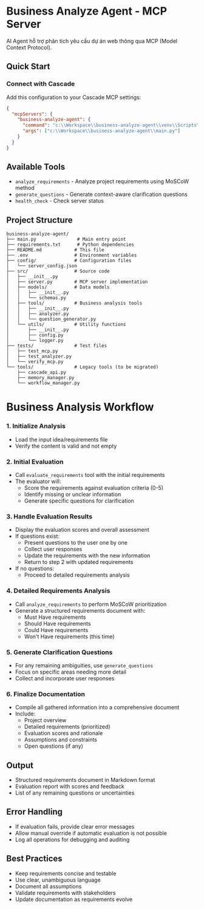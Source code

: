 # Business Analyze Agent - MCP Server

AI Agent hỗ trợ phân tích yêu cầu dự án web thông qua MCP (Model Context Protocol).

## Quick Start

### Connect with Cascade
Add this configuration to your Cascade MCP settings:
```json
{
  "mcpServers": {
    "business-analyze-agent": {
      "command": "c:\\Workspace\\business-analyze-agent\\venv\\Scripts\\python.exe",
      "args": ["c:\\Workspace\\business-analyze-agent\\main.py"]
    }
  }
}
```

## Available Tools
- `analyze_requirements` - Analyze project requirements using MoSCoW method
- `generate_questions` - Generate context-aware clarification questions
- `health_check` - Check server status

## Project Structure

```
business-analyze-agent/
├── main.py               # Main entry point
├── requirements.txt      # Python dependencies
├── README.md            # This file
├── .env                 # Environment variables
├── config/              # Configuration files
│   └── server_config.json
├── src/                 # Source code
│   ├── __init__.py
│   ├── server.py        # MCP server implementation
│   ├── models/          # Data models
│   │   ├── __init__.py
│   │   └── schemas.py
│   ├── tools/           # Business analysis tools
│   │   ├── __init__.py
│   │   ├── analyzer.py
│   │   └── question_generator.py
│   └── utils/           # Utility functions
│       ├── __init__.py
│       ├── config.py
│       └── logger.py
├── tests/               # Test files
│   ├── test_mcp.py
│   ├── test_analyzer.py
│   └── verify_mcp.py
└── tools/               # Legacy tools (to be migrated)
    ├── cascade_api.py
    ├── memory_manager.py
    └── workflow_manager.py
```


# Business Analysis Workflow

### 1. Initialize Analysis
- Load the input idea/requirements file
- Verify the content is valid and not empty

### 2. Initial Evaluation
- Call `evaluate_requirements` tool with the initial requirements
- The evaluator will:
  - Score the requirements against evaluation criteria (0-5)
  - Identify missing or unclear information
  - Generate specific questions for clarification

### 3. Handle Evaluation Results
- Display the evaluation scores and overall assessment
- If questions exist:
  - Present questions to the user one by one
  - Collect user responses
  - Update the requirements with the new information
  - Return to step 2 with updated requirements
- If no questions:
  - Proceed to detailed requirements analysis


### 4. Detailed Requirements Analysis
- Call `analyze_requirements` to perform MoSCoW prioritization
- Generate a structured requirements document with:
  - Must Have requirements
  - Should Have requirements
  - Could Have requirements
  - Won't Have requirements (this time)

### 5. Generate Clarification Questions
- For any remaining ambiguities, use `generate_questions`
- Focus on specific areas needing more detail
- Collect and incorporate user responses

### 6. Finalize Documentation
- Compile all gathered information into a comprehensive document
- Include:
  - Project overview
  - Detailed requirements (prioritized)
  - Evaluation scores and rationale
  - Assumptions and constraints
  - Open questions (if any)

## Output
- Structured requirements document in Markdown format
- Evaluation report with scores and feedback
- List of any remaining questions or uncertainties

## Error Handling
- If evaluation fails, provide clear error messages
- Allow manual override if automatic evaluation is not possible
- Log all operations for debugging and auditing

## Best Practices
- Keep requirements concise and testable
- Use clear, unambiguous language
- Document all assumptions
- Validate requirements with stakeholders
- Update documentation as requirements evolve